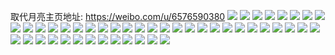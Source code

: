 取代月亮主页地址: https://weibo.com/u/6576590380 
![](https://wx4.sinaimg.cn/mw2000/007b4HAoly1h93s4aw22rj30ix0z3dio.jpg) 
![](https://wx4.sinaimg.cn/mw2000/007b4HAoly1h8kmlx2etpj30u01ipdi8.jpg) 
![](https://wx4.sinaimg.cn/mw2000/007b4HAoly1h8kmlydhv7j30u01sywgh.jpg) 
![](https://wx4.sinaimg.cn/mw2000/007b4HAoly1h8is9wj3psj30pr0eyaam.jpg) 
![](https://wx4.sinaimg.cn/mw2000/007b4HAoly1h8euj61huxj30si12e422.jpg) 
![](https://wx4.sinaimg.cn/mw2000/007b4HAoly1h85tbfh305j30u0140n4u.jpg) 
![](https://wx4.sinaimg.cn/mw2000/007b4HAoly1h82s8zyu33j30u01syae2.jpg) 
![](https://wx4.sinaimg.cn/mw2000/007b4HAoly1h811z2mef8j30u0140dn4.jpg) 
![](https://wx4.sinaimg.cn/mw2000/007b4HAoly1h811z2xu06j30u0140gt6.jpg) 
![](https://wx4.sinaimg.cn/mw2000/007b4HAoly1h811z1wj9sj30u0141wlq.jpg) 
![](https://wx4.sinaimg.cn/mw2000/007b4HAoly1h7xk21df4tj30u0140wlg.jpg) 
![](https://wx4.sinaimg.cn/mw2000/007b4HAoly1h7wzsopcm3j30u00u043s.jpg) 
![](https://wx4.sinaimg.cn/mw2000/007b4HAoly1h7wntz0vxnj30u01syt9t.jpg) 
![](https://wx4.sinaimg.cn/mw2000/007b4HAoly1h7wntzgvvxj30oc1e6go1.jpg) 
![](https://wx4.sinaimg.cn/mw2000/007b4HAoly1h7wntymd30j30u0140dmz.jpg) 
![](https://wx4.sinaimg.cn/mw2000/007b4HAoly1h7wnu02fbyj30u01hcn5h.jpg) 
![](https://wx4.sinaimg.cn/mw2000/007b4HAoly1h7pyxgb2z6j30u01sywn4.jpg) 
![](https://wx4.sinaimg.cn/mw2000/007b4HAoly1h7ndw6wzkyj30u01404h1.jpg) 
![](https://wx4.sinaimg.cn/mw2000/007b4HAoly1h7ndw6dzcwj30u0140k6z.jpg) 
![](https://wx4.sinaimg.cn/mw2000/007b4HAoly1h7hnwj96tjj30u0140k1w.jpg) 
![](https://wx4.sinaimg.cn/mw2000/007b4HAoly1h7gmqxr3eyj30u01320uk.jpg) 
![](https://wx4.sinaimg.cn/mw2000/007b4HAoly1h7gmqya72zj30u01cuadf.jpg) 
![](https://wx4.sinaimg.cn/mw2000/007b4HAoly1h7eig3qi6bj30u01sygst.jpg) 
![](https://wx4.sinaimg.cn/mw2000/007b4HAoly1h7ef1h7gn5j30u0140dms.jpg) 
![](https://wx4.sinaimg.cn/mw2000/007b4HAoly1h7bszgxwzwj30u01f4n2w.jpg) 
![](https://wx4.sinaimg.cn/mw2000/007b4HAoly1h75ra7ya3qj30u01sy0vu.jpg) 
![](https://wx4.sinaimg.cn/mw2000/007b4HAoly1h6f30ymt00j30u01syjya.jpg) 
![](https://wx4.sinaimg.cn/mw2000/007b4HAoly1h60l2vyxyxj30nw11ajs4.jpg) 
![](https://wx4.sinaimg.cn/mw2000/007b4HAoly1h60l2wla74j30u0140gon.jpg) 
![](https://wx4.sinaimg.cn/mw2000/007b4HAoly1h5amx9cuvcj30wi1yc4qp.jpg) 
![](https://wx4.sinaimg.cn/mw2000/007b4HAoly1h4thyd89tpj30u01sythw.jpg) 
![](https://wx4.sinaimg.cn/mw2000/007b4HAoly1h45eaiosn9j30sa067t8z.jpg) 
![](https://wx4.sinaimg.cn/mw2000/007b4HAoly1h4133nm8sbj30u01sxjzq.jpg) 
![](https://wx4.sinaimg.cn/mw2000/007b4HAoly1h3ymv5ir2cj30rq04t0t0.jpg) 
![](https://wx4.sinaimg.cn/mw2000/007b4HAoly1h3ymv5s2g1j30wi1if796.jpg) 
![](https://wx4.sinaimg.cn/mw2000/007b4HAoly1h3vve16091j30re0gu41y.jpg) 
![](https://wx4.sinaimg.cn/mw2000/007b4HAoly1h3v2uljwtkj30wi0s2mzo.jpg) 
![](https://wx4.sinaimg.cn/mw2000/007b4HAoly1h3qgb6t2r0j30wh14w7au.jpg) 
![](https://wx4.sinaimg.cn/mw2000/007b4HAoly1h3lkwx0uzgj30u0140ah4.jpg) 
![](https://wx4.sinaimg.cn/mw2000/007b4HAoly1h3ijnchhsnj30u0107799.jpg) 
![](https://wx4.sinaimg.cn/mw2000/007b4HAoly1h3ijne3d9nj30u012a7et.jpg) 
![](https://wx4.sinaimg.cn/mw2000/007b4HAoly1h3ijq2q4swj30u0140jzx.jpg) 
![](https://wx4.sinaimg.cn/mw2000/007b4HAoly1h3gccmjgzsj31ci0u0duq.jpg) 
![](https://wx4.sinaimg.cn/mw2000/007b4HAoly1h3d97d65gdj30u01sygrk.jpg) 
![](https://wx4.sinaimg.cn/mw2000/007b4HAoly1h3d97elkj3j30u01sy43x.jpg) 
![](https://wx4.sinaimg.cn/mw2000/007b4HAoly1h3ce6kx408j30u010ytbw.jpg) 
